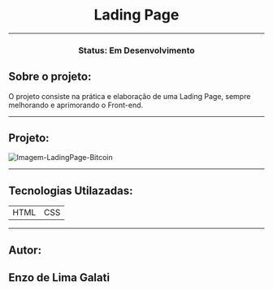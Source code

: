 <h1 align="center">Lading Page</h1>

<hr>
 
<h3 align="center">Status: Em Desenvolvimento</h3>

## Sobre o projeto:
<p>O projeto consiste na prática e elaboração de uma Lading Page, sempre melhorando e aprimorando o Front-end.</p>

<hr>

## Projeto:

![Imagem-LadingPage-Bitcoin](https://user-images.githubusercontent.com/90585409/181528192-02b18144-ebdb-429e-a74d-497b9fc10064.png)

<hr>

## Tecnologias Utilazadas:

<table>
  <tr>
    <td>HTML</td>
    <td>CSS</td> 
  </tr>
</table>

<hr>

## Autor:

<h2>Enzo de Lima Galati</h2>

